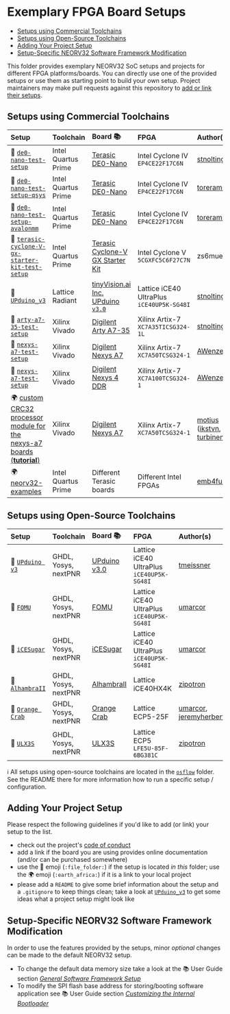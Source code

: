 # Exemplary FPGA Board Setups

* [Setups using Commercial Toolchains](#Setups-using-Commercial-Toolchains)
* [Setups using Open-Source Toolchains](#Setups-using-Open-Source-Toolchains)
* [Adding Your Project Setup](#Adding-Your-Project-Setup)
* [Setup-Specific NEORV32 Software Framework Modification](#Setup-Specific-NEORV32-Software-Framework-Modification)

This folder provides exemplary NEORV32 SoC setups and projects for different FPGA platforms/boards.
You can directly use one of the provided setups or use them as starting point to build your own setup.
Project maintainers may make pull requests against this repository to [add or link their setups](#Adding-Your-Project-Setup).


## Setups using Commercial Toolchains

| Setup | Toolchain | Board :books: | FPGA  | Author(s) |
|:------|:----------|:--------------|:------|:----------|
| :file_folder: [`de0-nano-test-setup`](https://github.com/stnolting/neorv32/tree/master/setups/quartus/de0-nano-test-setup) | Intel Quartus Prime | [Terasic DE0-Nano](https://www.terasic.com.tw/cgi-bin/page/archive.pl?Language=English&CategoryNo=139&No=593)                     | Intel Cyclone IV `EP4CE22F17C6N`          | [stnolting](https://github.com/stnolting) |
| :file_folder: [`de0-nano-test-setup-qsys`](quartus/de0-nano-test-setup-qsys) | Intel Quartus Prime | [Terasic DE0-Nano](https://www.terasic.com.tw/cgi-bin/page/archive.pl?Language=English&CategoryNo=139&No=593)                     | Intel Cyclone IV `EP4CE22F17C6N`          | [torerams](https://github.com/torerams) |
| :file_folder: [`de0-nano-test-setup-avalonmm`](quartus/de0-nano-test-setup-avalonmm-wrapper) | Intel Quartus Prime | [Terasic DE0-Nano](https://www.terasic.com.tw/cgi-bin/page/archive.pl?Language=English&CategoryNo=139&No=593)                     | Intel Cyclone IV `EP4CE22F17C6N`          | [torerams](https://github.com/torerams) |
| :file_folder: [`terasic-cyclone-V-gx-starter-kit-test-setup`](https://github.com/stnolting/neorv32/tree/master/setups/quartus/terasic-cyclone-V-gx-starter-kit-test-setup) | Intel Quartus Prime | [Terasic Cyclone-V GX Starter Kit](https://www.terasic.com.tw/cgi-bin/page/archive.pl?Language=English&CategoryNo=167&No=830) | Intel Cyclone V `5CGXFC5C6F27C7N` | zs6mue |
| :file_folder: [`UPduino_v3`](https://github.com/stnolting/neorv32/tree/master/setups/radiant/UPduino_v3)                   | Lattice Radiant     | [tinyVision.ai Inc. UPduino `v3.0`](https://www.tindie.com/products/tinyvision_ai/upduino-v30-low-cost-lattice-ice40-fpga-board/) | Lattice iCE40 UltraPlus `iCE40UP5K-SG48I` | [stnolting](https://github.com/stnolting) |
| :file_folder: [`arty-a7-35-test-setup`](https://github.com/stnolting/neorv32/tree/master/setups/vivado/arty-a7-test-setup) | Xilinx Vivado       | [Digilent Arty A7-35](https://reference.digilentinc.com/reference/programmable-logic/arty-a7/start)                               | Xilinx Artix-7 `XC7A35TICSG324-1L`        | [stnolting](https://github.com/stnolting) |
| :file_folder: [`nexys-a7-test-setup`](https://github.com/stnolting/neorv32/tree/master/setups/vivado/nexys-a7-test-setup)  | Xilinx Vivado       | [Digilent Nexys A7](https://reference.digilentinc.com/reference/programmable-logic/nexys-a7/start)                                | Xilinx Artix-7 `XC7A50TCSG324-1`          | [AWenzel83](https://github.com/AWenzel83) |
| :file_folder: [`nexys-a7-test-setup`](https://github.com/stnolting/neorv32/tree/master/setups/vivado/nexys-a7-test-setup)  | Xilinx Vivado       | [Digilent Nexys 4 DDR](https://reference.digilentinc.com/reference/programmable-logic/nexys-4-ddr/start)                          | Xilinx Artix-7 `XC7A100TCSG324-1`         | [AWenzel83](https://github.com/AWenzel83) |
| :earth_africa: [custom CRC32 processor module for the nexys-a7 boards (**tutorial**)](https://github.com/motius/neorv32/tree/add-custom-crc32-module) | Xilinx Vivado | [Digilent Nexys A7](https://reference.digilentinc.com/reference/programmable-logic/nexys-a7/start)                    | Xilinx Artix-7 `XC7A50TCSG324-1`          | [motius](https://github.com/motius) ([ikstvn](https://github.com/ikstvn), [turbinenreiter](https://github.com/turbinenreiter)) |
| :earth_africa: [neorv32-examples](https://github.com/emb4fun/neorv32-examples) | Intel Quartus Prime | Different Terasic boards  | Different Intel FPGAs | [emb4fun](https://github.com/emb4fun) |


## Setups using Open-Source Toolchains

| Setup | Toolchain | Board :books: | FPGA  | Author(s) |
|:------|:----------|:--------------|:------|:----------|
| :file_folder: [`UPduino v3`](https://github.com/stnolting/neorv32/tree/master/setups/osflow)  | GHDL, Yosys, nextPNR | [UPduino v3.0](https://www.tindie.com/products/tinyvision_ai/upduino-v30-low-cost-lattice-ice40-fpga-board/) | Lattice iCE40 UltraPlus `iCE40UP5K-SG48I` | [tmeissner](https://github.com/tmeissner) |
| :file_folder: [`FOMU`](https://github.com/stnolting/neorv32/tree/master/setups/osflow)        | GHDL, Yosys, nextPNR | [FOMU](https://tomu.im/fomu.html)                                                                            | Lattice iCE40 UltraPlus `iCE40UP5K-SG48I` | [umarcor](https://github.com/umarcor) |
| :file_folder: [`iCESugar`](https://github.com/stnolting/neorv32/tree/master/setups/osflow)    | GHDL, Yosys, nextPNR | [iCESugar](https://github.com/wuxx/icesugar/blob/master/README_en.md)                                        | Lattice iCE40 UltraPlus `iCE40UP5K-SG48I` | [umarcor](https://github.com/umarcor) |
| :file_folder: [`AlhambraII`](https://github.com/stnolting/neorv32/tree/master/setups/osflow)  | GHDL, Yosys, nextPNR | [AlhambraII](https://alhambrabits.com/alhambra/)                                                             | Lattice iCE40HX4K                         | [zipotron](https://github.com/zipotron) |
| :file_folder: [`Orange Crab`](https://github.com/stnolting/neorv32/tree/master/setups/osflow) | GHDL, Yosys, nextPNR | [Orange Crab](https://github.com/gregdavill/OrangeCrab)                                                      | Lattice ECP5-25F                          | [umarcor](https://github.com/umarcor), [jeremyherbert](https://github.com/jeremyherbert) |
| :file_folder: [`ULX3S`](https://github.com/stnolting/neorv32/tree/master/setups/osflow)       | GHDL, Yosys, nextPNR | [ULX3S](https://radiona.org/ulx3s/)                                                                          | Lattice ECP5 `LFE5U-85F-6BG381C`          | [zipotron](https://github.com/zipotron) |

:information_source: All setups using open-source toolchains are located in the
[`osflow`](https://github.com/stnolting/neorv32/tree/master/setups/osflow) folder.
See the README there for more information how to run a specific setup / configuration.


## Adding Your Project Setup

Please respect the following guidelines if you'd like to add (or link) your setup to the list.

* check out the project's [code of conduct](https://github.com/stnolting/neorv32/tree/master/CODE_OF_CONDUCT.md)
* add a link if the board you are using provides online documentation (and/or can be purchased somewhere)
* use the :file_folder: emoji (`:file_folder:`) if the setup is located *in this* folder; use the :earth_africa:
emoji (`:earth_africa:`) if it is a link to your local project
* please add a `README` to give some brief information about the setup and a `.gitignore` to keep things clean;
take a look at [`UPduino_v3`](https://github.com/stnolting/neorv32/tree/master/setups/radiant/UPduino_v3) to get some ideas what a project setup might look like


## Setup-Specific NEORV32 Software Framework Modification

In order to use the features provided by the setups, minor *optional* changes can be made to the default NEORV32 setup.

* To change the default data memory size take a look at the :books: User Guide section
[_General Software Framework Setup_](https://stnolting.github.io/neorv32/ug/#_general_software_framework_setup)
* To modify the SPI flash base address for storing/booting software application see :books: User Guide section
[_Customizing the Internal Bootloader_](https://stnolting.github.io/neorv32/ug/#_customizing_the_internal_bootloader)
